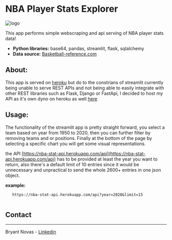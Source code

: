 # NBA Player Stats Explorer

![logo](https://media.tenor.com/images/426aa93de195958c7bb2407c29af2209/tenor.gif) 

This app performs simple webscraping and api serving of NBA player stats data!
* **Python libraries:** base64, pandas, streamlit, flask, sqlalchemy
* **Data source:** [Basketball-reference.com](https://www.basketball-reference.com/)


## About:

This app is served on [heroku](https://nba-player-stats-explorer.herokuapp.com/) but do to the constrians of streamlit currently being unable to serve REST APIs and not being able to easily integrate with other REST libraries such as Flask, Django or FastApi, I decided to host my API as it's own dyno on heroku as well [here](https://nba-stat-api.herokuapp.com/api?year=2020)


## Usage:

The functionality of the streamlit app is pretty straight forward, you select a team based on year from 1950 to 2020, then you can further filter by removing teams and or positions. Finally at the bottom of the page by selecting a specific chart you will get some visual representations.


the API [https://nba-stat-api.herokuapp.com/api](https://nba-stat-api.herokuapp.com/api) has to be provided at least the year you want to return, also there's a default limit of 10 entries since it would be unnecessary and unpractical to send the whole 2600+ entries in one json object.

**example:**
 ```
    https://nba-stat-api.herokuapp.com/api?year=2020&limit=15
    
  ```

## Contact
---------------------
Bryant Novas - [Linkedin](https://www.linkedin.com/in/bryantnovas/)
